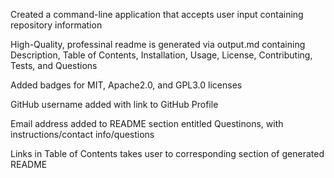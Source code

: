 Created a command-line application that accepts user input containing repository information

High-Quality, professinal readme is generated via output.md containing Description, Table of Contents, Installation, Usage, License, Contributing, Tests, and Questions

Added badges for MIT, Apache2.0, and GPL3.0 licenses

GitHub username added with link to GitHub Profile

Email address added to README section entitled Questinons, with instructions/contact info/questions

Links in Table of Contents takes user to corresponding section of generated README

